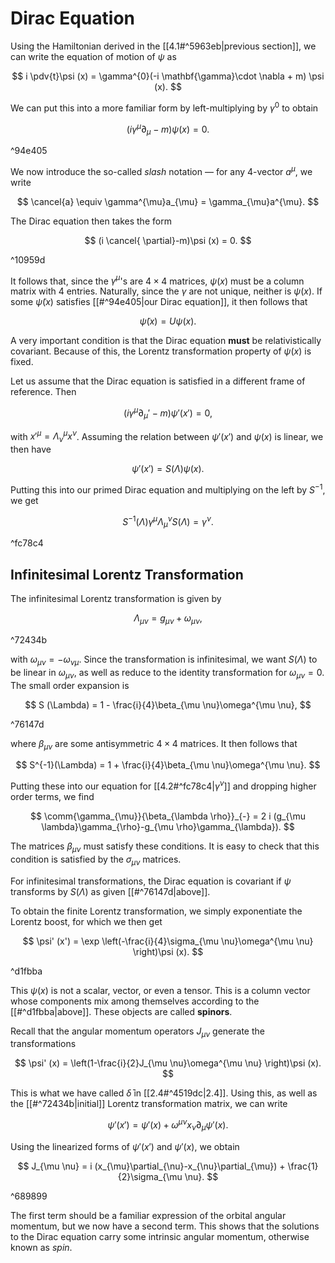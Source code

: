 # Dirac Equation

Using the Hamiltonian derived in the [[4.1#^5963eb|previous section]], we can write the equation of motion of $\psi$ as

$$
i \pdv{t}\psi (x) = \gamma^{0}(-i \mathbf{\gamma}\cdot \nabla + m) \psi (x).
$$

We can put this into a more familiar form by left-multiplying by $\gamma^{0}$ to obtain

$$
(i \gamma^{\mu}\partial_{\mu}-m)\psi (x) = 0.
$$

^94e405

We now introduce the so-called *slash* notation — for any 4-vector $a^{\mu}$, we write

$$
\cancel{a} \equiv \gamma^{\mu}a_{\mu} = \gamma_{\mu}a^{\mu}.
$$

The Dirac equation then takes the form

$$
(i \cancel{ \partial}-m)\psi (x) = 0.
$$

^10959d

It follows that, since the $\gamma^{\mu}$'s are $4  \times 4$ matrices, $\psi (x)$ must be a column matrix with 4 entries. Naturally, since the $\gamma$ are not unique, neither is $\psi(x)$. If some $\tilde{ \psi}(x)$ satisfies [[#^94e405|our Dirac equation]], it then follows that

$$
\tilde{ \psi}(x) = U \psi (x).
$$

A very important condition is that the Dirac equation **must** be relativistically covariant. Because of this, the Lorentz transformation property of $\psi (x)$ is fixed.

Let us assume that the Dirac equation is satisfied in a different frame of reference. Then

$$
(i \gamma^{\mu}\partial_{\mu}' -m)\psi' (x') = 0,
$$

with $x'^{\mu} = \Lambda^{\mu}_{\nu}x^{\nu}$. Assuming the relation between $\psi' (x')$ and $\psi (x)$ is linear, we then have

$$
\psi' (x') = S (\Lambda)\psi (x).
$$

Putting this into our primed Dirac equation and multiplying on the left by $S^{-1}$, we get

$$
S^{-1}(\Lambda)\gamma^{\mu}\Lambda_{\mu}^{\nu}S (\Lambda) = \gamma^{\nu}.
$$

^fc78c4

## Infinitesimal Lorentz Transformation

The infinitesimal Lorentz transformation is given by

$$
\Lambda_{\mu \nu} = g_{\mu \nu} + \omega_{\mu \nu},
$$

^72434b

with $\omega_{\mu \nu} = -\omega_{\nu \mu}$. Since the transformation is infinitesimal, we want $S (\Lambda)$ to be linear in $\omega_{\mu \nu}$, as well as reduce to the identity transformation for $\omega_{\mu \nu} = 0$. The small order expansion is

$$
S (\Lambda) = 1 - \frac{i}{4}\beta_{\mu \nu}\omega^{\mu \nu},
$$

^76147d

where $\beta_{\mu \nu}$ are some antisymmetric  $4 \times 4$ matrices. It then follows that

$$
S^{-1}(\Lambda) = 1 + \frac{i}{4}\beta_{\mu \nu}\omega^{\mu \nu}.
$$

Putting these into our equation for [[4.2#^fc78c4|$\gamma^{\nu}$]] and dropping higher order terms, we find

$$
\comm{\gamma_{\mu}}{\beta_{\lambda \rho}}_{-} = 2 i (g_{\mu \lambda}\gamma_{\rho}-g_{\mu \rho}\gamma_{\lambda}).
$$

The matrices $\beta_{ \mu \nu}$ must satisfy these conditions. It is easy to check that this condition is satisfied by the $\sigma_{\mu \nu}$ matrices.

For infinitesimal transformations, the Dirac equation is covariant if $\psi$ transforms by $S (\Lambda)$ as given [[#^76147d|above]].

To obtain the finite Lorentz transformation, we simply exponentiate the Lorentz boost, for which we then get

$$
\psi' (x') = \exp \left(-\frac{i}{4}\sigma_{\mu \nu}\omega^{\mu \nu} \right)\psi (x).
$$

^d1fbba

This $\psi (x)$ is not a scalar, vector, or even a tensor. This is a column vector whose components mix among themselves according to the [[#^d1fbba|above]]. These objects are called **spinors**.

Recall that the angular momentum operators $J_{\mu \nu}$ generate the transformations

$$
\psi' (x) = \left(1-\frac{i}{2}J_{\mu \nu}\omega^{\mu \nu} \right)\psi (x).
$$

This is what we have called $\bar{ \delta}$ in [[2.4#^4519dc|2.4]]. Using this, as well as the [[#^72434b|initial]] Lorentz transformation matrix, we can write

$$
\psi' (x') = \psi' (x) + \omega^{\mu \nu}x_{\nu}\partial_{\mu}\psi' (x).
$$

Using the linearized forms of $\psi' (x')$ and $\psi' (x)$, we obtain

$$
J_{\mu \nu} = i (x_{\mu}\partial_{\nu}-x_{\nu}\partial_{\mu}) + \frac{1}{2}\sigma_{\mu \nu}.
$$

^689899

The first term should be a familiar expression of the orbital angular momentum, but we now have a second term. This shows that the solutions to the Dirac equation carry some intrinsic angular momentum, otherwise known as *spin*.